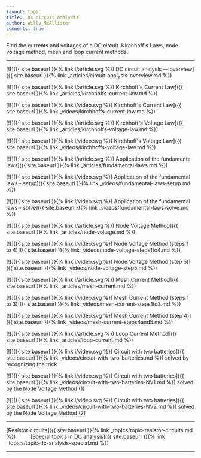 ```yaml
---
layout: topic
title:  DC circuit analysis
author: Willy McAllister
comments: true
---
```


Find the currents and voltages of a DC circuit. Kirchhoff's Laws, node voltage method, mesh and loop current methods.

----

[![]({{ site.baseurl }}{% link i/article.svg %}) DC circuit analysis — overview]({{ site.baseurl }}{% link _articles/circuit-analysis-overview.md %}) 

[![]({{ site.baseurl }}{% link i/article.svg %}) Kirchhoff's Current Law]({{ site.baseurl }}{% link _articles/kirchhoffs-current-law.md %})

[![]({{ site.baseurl }}{% link i/video.svg %}) Kirchhoff's Current Law]({{ site.baseurl }}{% link _videos/kirchhoffs-current-law.md %})

[![]({{ site.baseurl }}{% link i/article.svg %}) Kirchhoff's Voltage Law]({{ site.baseurl }}{% link _articles/kirchhoffs-voltage-law.md %})

[![]({{ site.baseurl }}{% link i/video.svg %}) Kirchhoff's Voltage Law]({{ site.baseurl }}{% link _videos/kirchhoffs-voltage-law.md %})

[![]({{ site.baseurl }}{% link i/article.svg %}) Application of the fundamental laws]({{ site.baseurl }}{% link _articles/fundamental-laws.md %})

[![]({{ site.baseurl }}{% link i/video.svg %}) Application of the fundamental laws - setup]({{ site.baseurl }}{% link _videos/fundamental-laws-setup.md %})

[![]({{ site.baseurl }}{% link i/video.svg %}) Application of the fundamental laws - solve]({{ site.baseurl }}{% link _videos/fundamental-laws-solve.md %})

[![]({{ site.baseurl }}{% link i/article.svg %}) Node Voltage Method]({{ site.baseurl }}{% link _articles/node-voltage.md %})

[![]({{ site.baseurl }}{% link i/video.svg %}) Node Voltage Method (steps 1 to 4)]({{ site.baseurl }}{% link _videos/node-voltage-steps1to4.md %})

[![]({{ site.baseurl }}{% link i/video.svg %}) Node Voltage Method (step 5)]({{ site.baseurl }}{% link _videos/node-voltage-step5.md %})

[![]({{ site.baseurl }}{% link i/article.svg %}) Mesh Current Method]({{ site.baseurl }}{% link _articles/mesh-current.md %})

[![]({{ site.baseurl }}{% link i/video.svg %}) Mesh Current Method (steps 1 to 3)]({{ site.baseurl }}{% link _videos/mesh-current-steps1to3.md %})

[![]({{ site.baseurl }}{% link i/video.svg %}) Mesh Current Method (step 4)]({{ site.baseurl }}{% link _videos/mesh-current-steps4and5.md %})

[![]({{ site.baseurl }}{% link i/article.svg %}) Loop Current Method]({{ site.baseurl }}{% link _articles/loop-current.md %})

[![]({{ site.baseurl }}{% link i/video.svg %}) Circuit with two batteries]({{ site.baseurl }}{% link _videos/circuit-with-two-batteries.md %}) solved by recognizing the trick

[![]({{ site.baseurl }}{% link i/video.svg %}) Circuit with two batteries]({{ site.baseurl }}{% link _videos/circuit-with-two-batteries-NV1.md %}) solved by the Node Voltage Method (1)

[![]({{ site.baseurl }}{% link i/video.svg %}) Circuit with two batteries]({{ site.baseurl }}{% link _videos/circuit-with-two-batteries-NV2.md %}) solved by the Node Voltage Method (2)

---

<i class="fas fa-arrow-left"></i> [Resistor circuits]({{ site.baseurl }}{% link _topics/topic-resistor-circuits.md %}) $\qquad$ [Special topics in DC analysis]({{ site.baseurl }}{% link _topics/topic-dc-analysis-special.md %}) <i class="fas fa-arrow-right"></i>

---
